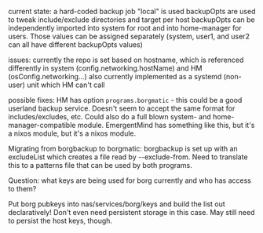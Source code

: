 current state:
a hard-coded backup job "local" is used
backupOpts are used to tweak include/exclude directories and target per host
backupOpts can be independently imported into system for root and into home-manager for users. Those values can be assigned separately (system, user1, and user2 can all have different backupOpts values)

issues:
currently the repo is set based on hostname, which is referenced differently in system (config.networking.hostName) and HM (osConfig.networking...)
also currently implemented as a systemd (non-user) unit which HM can't call

possible fixes:
HM has option `programs.borgmatic` - this could be a good userland backup service. Doesn't seem to accept the same format for includes/excludes, etc.
Could also do a full blown system- and home-manager-compatible module. EmergentMind has something like this, but it's a nixos module, but it's a nixos module.

Migrating from borgbackup to borgmatic:
borgbackup is set up with an excludeList which creates a file read by --exclude-from. Need to translate this to a patterns file that can be used by both programs.

Question: what keys are being used for borg currently and who has access to them?

Put borg pubkeys into nas/services/borg/keys and build the list out declaratively! Don't even need persistent storage in this case. May still need to persist the host keys, though.

